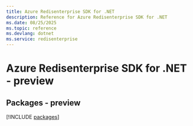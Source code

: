 ```yaml
---
title: Azure Redisenterprise SDK for .NET
description: Reference for Azure Redisenterprise SDK for .NET
ms.date: 08/25/2025
ms.topic: reference
ms.devlang: dotnet
ms.service: redisenterprise
---
```

# Azure Redisenterprise SDK for .NET - preview
## Packages - preview
[!INCLUDE [packages](redisenterprise-index.md)]